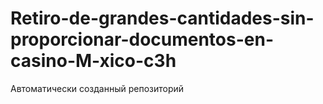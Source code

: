 # Retiro-de-grandes-cantidades-sin-proporcionar-documentos-en-casino-M-xico-c3h
Автоматически созданный репозиторий

